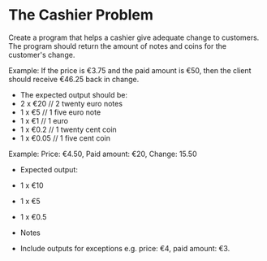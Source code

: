 # The Cashier Problem 

Create a program that helps a cashier give adequate change to customers. The program should return the amount of notes and coins for the customer's change. 

Example: If the price is €3.75 and the paid amount is €50, then the client should receive €46.25 back in change. 
* The expected output should be: 
* 2 x €20 // 2 twenty euro notes
* 1 x €5 // 1 five euro note
* 1 x €1 // 1 euro
* 1 x €0.2 // 1 twenty cent coin
* 1 x €0.05 // 1 five cent coin

Example: Price: €4.50, Paid amount: €20, Change: 15.50
* Expected output: 
* 1 x €10
* 1 x €5
* 1 x €0.5

* Notes
* Include outputs for exceptions e.g. price: €4, paid amount: €3. 
